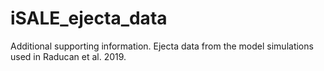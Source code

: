 # iSALE_ejecta_data

Additional supporting information. Ejecta data from the model simulations used in Raducan et al. 2019.
